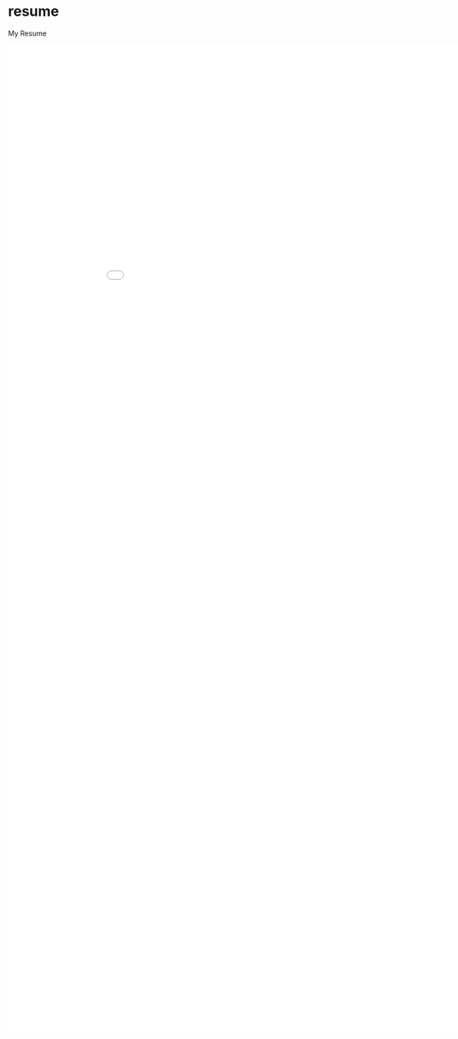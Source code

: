 # resume
My Resume

<html>
<head>
  <meta http-equiv="content-type" content="text/html; charset=utf-8">
  <title>Jasvant's Resume</title>
</head>
  <embed src="JasvantSinghDosanjhResume.pdf" width="1000px" height="2000px" />
  <body style="width:100%; height:100%; margin:0;">
 <!--   <iframe src="https://docs.google.com/gview?url=https://github.com/jsdosanj/resume/raw/master/JasvantSinghDosanjhResume.pdf&embedded=true" style="width:600px; height:500px;" frameborder="0"></iframe> -->
  </body>
</html>
